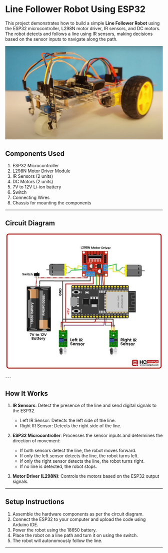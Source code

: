# Line Follower Robot Using ESP32

This project demonstrates how to build a simple **Line Follower Robot** using the ESP32 microcontroller, L298N motor driver, IR sensors, and DC motors. The robot detects and follows a line using IR sensors, making decisions based on the sensor inputs to navigate along the path.

<p align="center">
  <img src="https://github.com/SANJAY-K-04/Line-Follower-Robot-Using-ESP32/blob/main/Screenshot%202024-11-20%20154536.png?raw=true" width="700" alt="Top View"><br>
</p>

## Components Used
1. ESP32 Microcontroller
2. L298N Motor Driver Module
3. IR Sensors (2 units)
4. DC Motors (2 units)
5. 7V to 12V Li-ion battery
6. Switch
7. Connecting Wires
8. Chassis for mounting the components

---

## Circuit Diagram

<p align="center">
  <img src="https://github.com/SANJAY-K-04/Line-Follower-Robot-Using-ESP32/blob/main/image3.jpg?raw=true" width="700" alt="Top View"><br>
</p>
---

## How It Works
1. **IR Sensors**: Detect the presence of the line and send digital signals to the ESP32.
   - Left IR Sensor: Detects the left side of the line.
   - Right IR Sensor: Detects the right side of the line.
   
2. **ESP32 Microcontroller**: Processes the sensor inputs and determines the direction of movement:
   - If both sensors detect the line, the robot moves forward.
   - If only the left sensor detects the line, the robot turns left.
   - If only the right sensor detects the line, the robot turns right.
   - If no line is detected, the robot stops.

3. **Motor Driver (L298N)**: Controls the motors based on the ESP32 output signals.

---


## Setup Instructions
1. Assemble the hardware components as per the circuit diagram.
2. Connect the ESP32 to your computer and upload the code using Arduino IDE.
3. Power the robot using the 18650 battery.
4. Place the robot on a line path and turn it on using the switch.
5. The robot will autonomously follow the line.

---
